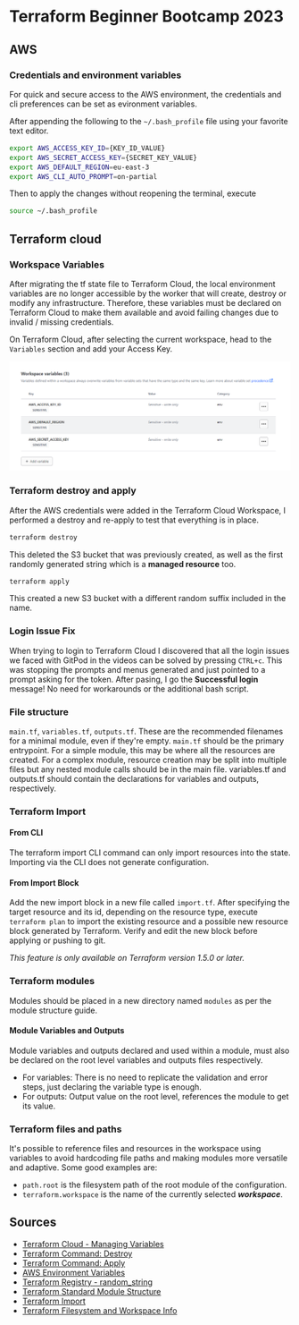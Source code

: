 # Terraform Beginner Bootcamp 2023

## AWS

### Credentials and environment variables

For quick and secure access to the AWS environment, the credentials and cli preferences can be set as evironment variables.

After appending the following to the `~/.bash_profile` file using your favorite text editor.

```bash
export AWS_ACCESS_KEY_ID={KEY_ID_VALUE}
export AWS_SECRET_ACCESS_KEY={SECRET_KEY_VALUE}
export AWS_DEFAULT_REGION=eu-east-3
export AWS_CLI_AUTO_PROMPT=on-partial
```

Then to apply the changes without reopening the terminal, execute

```bash
source ~/.bash_profile
```


## Terraform cloud

### Workspace Variables

After migrating the tf state file to Terraform Cloud, the local environment variables are no longer accessible by the worker that will create, destroy or modify any infrastructure. Therefore, these variables must be declared on Terraform Cloud to make them available and avoid failing changes due to invalid / missing credentials.

On Terraform Cloud, after selecting the current workspace, head to the `Variables` section and add your Access Key.

![Terraform Cloud variables screenshot example for Access Key ](image.png)

### Terraform destroy and apply

After the AWS credentials were added in the Terraform Cloud Workspace, I performed a destroy and re-apply to test that everything is in place.


```bash
terraform destroy
```
This deleted the S3 bucket that was previously created, as well as the first randomly generated string which is a **managed resource** too.


```bash
terraform apply
```
This created a new S3 bucket with a different random suffix included in the name.


### Login Issue Fix

When trying to login to Terraform Cloud I discovered that all the login issues we faced with GitPod in the videos can be solved by pressing `CTRL+c`.
This was stopping the prompts and menus generated and just pointed to a prompt asking for the token.
After pasing, I go the **Successful login** message!
No need for workarounds or the additional bash script.


### File structure
`main.tf`, `variables.tf`, `outputs.tf`. These are the recommended filenames for a minimal module, even if they're empty. `main.tf` should be the primary entrypoint. For a simple module, this may be where all the resources are created. For a complex module, resource creation may be split into multiple files but any nested module calls should be in the main file. variables.tf and outputs.tf should contain the declarations for variables and outputs, respectively.

### Terraform Import

#### From CLI

The terraform import CLI command can only import resources into the state. Importing via the CLI does not generate configuration.

#### From Import Block

Add the new import block in a new file called `import.tf`. After specifying the target resource and its id, depending on the resource type, execute `terraform plan` to import the existing resource and a possible new resource block generated by Terraform. Verify and edit the new block before applying or pushing to git.

*This feature is only available on Terraform version 1.5.0 or later.*

### Terraform modules

Modules should be placed in a new directory named `modules` as per the module structure guide.

#### Module Variables and Outputs

Module variables and outputs declared and used within a module, must also be declared on the root level variables and outputs files respectively.
- For variables: There is no need to replicate the validation and error steps, just declaring the variable type is enough.
- For outputs: Output value on the root level, references the module to get its value.

### Terraform files and paths

It's possible to reference files and resources in the workspace using variables to avoid hardcoding file paths and making modules more versatile and adaptive.
Some good examples are:
* `path.root` is the filesystem path of the root module of the configuration.
* `terraform.workspace` is the name of the currently selected ***workspace***.


## Sources

* [Terraform Cloud - Managing Variables](https://developer.hashicorp.com/terraform/cloud-docs/workspaces/variables/managing-variables#workspace-specific-variables)
* [Terraform Command: Destroy](https://developer.hashicorp.com/terraform/cli/commands/destroy)
* [Terraform Command: Apply](https://developer.hashicorp.com/terraform/cli/commands/apply)
* [AWS Environment Variables](https://docs.aws.amazon.com/cli/latest/userguide/cli-configure-envvars.html)
* [Terraform Registry - random_string](https://registry.terraform.io/providers/hashicorp/random/latest/docs/resources/string)
* [Terraform Standard Module Structure](https://developer.hashicorp.com/terraform/language/modules/develop/structure)
* [Terraform Import](https://developer.hashicorp.com/terraform/language/import)
* [Terraform Filesystem and Workspace Info](https://developer.hashicorp.com/terraform/language/expressions/references#filesystem-and-workspace-info)

